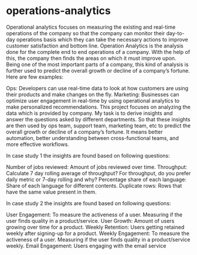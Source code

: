 # operations-analytics
Operational analytics focuses on measuring the existing and real-time operations of the company so that the company can monitor their day-to-day operations basis which they can take the necessary actions to improve customer satisfaction and bottom line. Operation Analytics is the analysis done for the complete end to end operations of a company. With the help of this, the company then finds the areas on which it must improve upon. Being one of the most important parts of a company, this kind of analysis is further used to predict the overall growth or decline of a company’s fortune. Here are few examples:

Ops: Developers can use real-time data to look at how customers are using their products and make changes on the fly.
Marketing: Businesses can optimize user engagement in real-time by using operational analytics to make personalized recommendations.
This project focuses on analyzing the data which is provided by company. My task is to derive insights and answer the questions asked by different departments. So that these insights are then used by ops team, support team, marketing team, etc to predict the overall growth or decline of a company’s fortune. It means better automation, better understanding between cross-functional teams, and more effective workflows.

In case study 1 the insights are found based on following questions:

Number of jobs reviewed: Amount of jobs reviewed over time.
Throughput: Calculate 7 day rolling average of throughput? For throughput, do you prefer daily metric or 7-day rolling and why?
Percentage share of each language: Share of each language for different contents.
Duplicate rows: Rows that have the same value present in them.

In case study 2 the insights are found based on following questions:

User Engagement: To measure the activeness of a user. Measuring if the user finds quality in a product/service.
User Growth: Amount of users growing over time for a product.
Weekly Retention: Users getting retained weekly after signing-up for a product.
Weekly Engagement: To measure the activeness of a user. Measuring if the user finds quality in a product/service weekly.
Email Engagement: Users engaging with the email service
